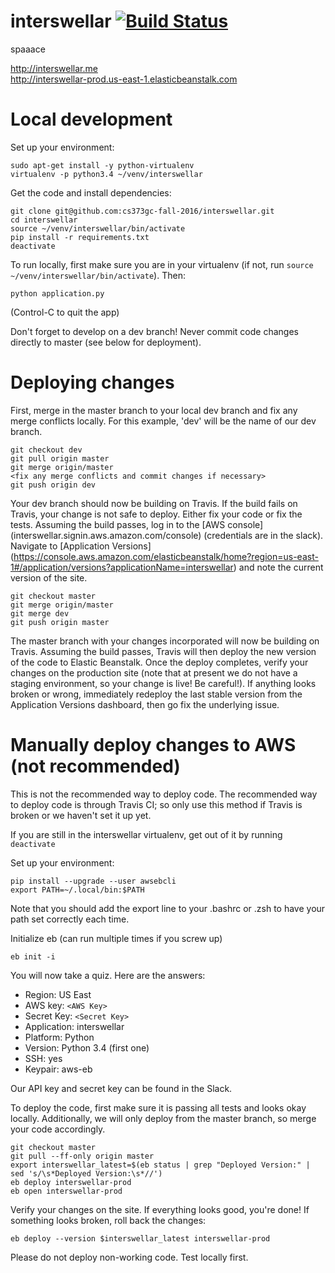 # interswellar [![Build Status](https://travis-ci.org/cs373gc-fall-2016/interswellar.svg?branch=master)](https://travis-ci.org/cs373gc-fall-2016/interswellar)  
spaaace  

http://interswellar.me  
http://interswellar-prod.us-east-1.elasticbeanstalk.com

# Local development

Set up your environment:
```
sudo apt-get install -y python-virtualenv
virtualenv -p python3.4 ~/venv/interswellar
```

Get the code and install dependencies:
```
git clone git@github.com:cs373gc-fall-2016/interswellar.git
cd interswellar
source ~/venv/interswellar/bin/activate
pip install -r requirements.txt
deactivate
```

To run locally, first make sure you are in your virtualenv (if not, run 
`source ~/venv/interswellar/bin/activate`). Then:
```
python application.py
```
(Control-C to quit the app)

Don't forget to develop on a dev branch! Never commit code changes directly to master (see below for deployment).

# Deploying changes

First, merge in the master branch to your local dev branch and fix any merge conflicts locally. For this example, 'dev' will be
the name of our dev branch. 

```
git checkout dev
git pull origin master
git merge origin/master
<fix any merge conflicts and commit changes if necessary>
git push origin dev
```

Your dev branch should now be building on Travis. If the build fails on Travis, your change is not safe to deploy. Either fix your code or fix the tests. Assuming the build passes, log in to the [AWS console] (interswellar.signin.aws.amazon.com/console) (credentials are in the slack). Navigate to [Application Versions] (https://console.aws.amazon.com/elasticbeanstalk/home?region=us-east-1#/application/versions?applicationName=interswellar) and note the current version of the site.

```
git checkout master
git merge origin/master
git merge dev
git push origin master
```

The master branch with your changes incorporated will now be building on Travis. Assuming the build passes, Travis will then deploy the new version of the code to Elastic Beanstalk. Once the deploy completes, verify your changes on the production site (note that at present we do not have a staging environment, so your change is live! Be careful!). If anything looks broken or wrong, immediately redeploy the last stable version from the Application Versions dashboard, then go fix the underlying issue.

# Manually deploy changes to AWS (not recommended)

This is not the recommended way to deploy code. The recommended way to deploy
code is through Travis CI; so only use this method if Travis is broken or we
haven't set it up yet.

If you are still in the interswellar virtualenv, get out of it by running 
`deactivate`

Set up your environment:
```
pip install --upgrade --user awsebcli
export PATH=~/.local/bin:$PATH
```
Note that you should add the export line to your .bashrc or .zsh to have your 
path set correctly each time.

Initialize eb (can run multiple times if you screw up)
```
eb init -i
```

You will now take a quiz. Here are the answers:

* Region: US East
* AWS key: `<AWS Key>`
* Secret Key: `<Secret Key>`
* Application: interswellar
* Platform: Python
* Version: Python 3.4 (first one)
* SSH: yes
* Keypair: aws-eb

Our API key and secret key can be found in the Slack.


To deploy the code, first make sure it is passing all tests and looks okay 
locally. Additionally, we will only deploy from the master branch, so merge
your code accordingly.

```
git checkout master
git pull --ff-only origin master
export interswellar_latest=$(eb status | grep "Deployed Version:" | sed 's/\s*Deployed Version:\s*//')
eb deploy interswellar-prod
eb open interswellar-prod
```

Verify your changes on the site. If everything looks good, you're done! If 
something looks broken, roll back the changes:

```
eb deploy --version $interswellar_latest interswellar-prod
```

Please do not deploy non-working code. Test locally first.
